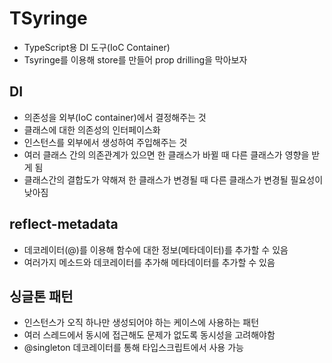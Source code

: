 # TSyringe

- TypeScript용 DI 도구(IoC Container)
- Tsyringe를 이용해 store를 만들어 prop drilling을 막아보자

## DI

- 의존성을 외부(IoC container)에서 결정해주는 것
- 클래스에 대한 의존성의 인터페이스화
- 인스턴스를 외부에서 생성하여 주입해주는 것
- 여러 클래스 간의 의존관계가 있으면 한 클래스가 바뀔 때 다른 클래스가 영향을 받게 됨
- 클래스간의 결합도가 약해져 한 클래스가 변경될 때 다른 클래스가 변경될 필요성이 낮아짐

## reflect-metadata

- 데코레이터(@)를 이용해 함수에 대한 정보(메타데이터)를 추가할 수 있음
- 여러가지 메소드와 데코레이터를 추가해 메타데이터를 추가할 수 있음

## 싱글톤 패턴

- 인스턴스가 오직 하나만 생성되어야 하는 케이스에 사용하는 패턴
- 여러 스레드에서 동시에 접근해도 문제가 없도록 동시성을 고려해야함
- @singleton 데코레이터를 통해 타입스크립트에서 사용 가능
